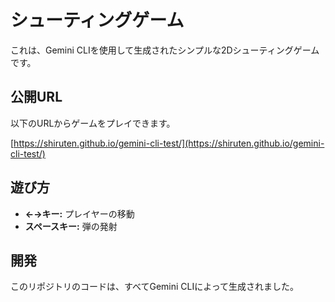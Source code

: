 # シューティングゲーム

これは、Gemini CLIを使用して生成されたシンプルな2Dシューティングゲームです。

## 公開URL

以下のURLからゲームをプレイできます。

[https://shiruten.github.io/gemini-cli-test/](https://shiruten.github.io/gemini-cli-test/)

## 遊び方

- **←→キー:** プレイヤーの移動
- **スペースキー:** 弾の発射

## 開発

このリポジトリのコードは、すべてGemini CLIによって生成されました。